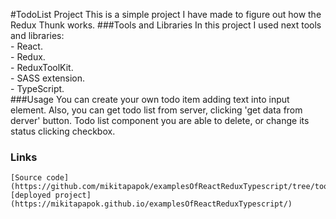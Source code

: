 #TodoList Project
This is a simple project I have made to figure out how the Redux Thunk works.
###Tools and Libraries
 In this project I used next tools and libraries:<br/>
    - React.<br/>
    - Redux.<br/>
    - ReduxToolKit.<br/>
    - SASS extension.<br/>
    - TypeScript. <br/>
###Usage
    You can create your own todo item adding text into input element.
    Also, you can get todo list from server, clicking 'get data from derver'
    button. Todo list component you are able to delete, or change its status
    clicking checkbox.
### Links
    [Source code](https://github.com/mikitapapok/examplesOfReactReduxTypescript/tree/toolkitType)
    [deployed project](https://mikitapapok.github.io/examplesOfReactReduxTypescript/)

